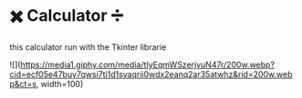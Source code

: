# :heavy_multiplication_x: Calculator :heavy_division_sign:

this calculator run with the Tkinter librarie

![](https://media1.giphy.com/media/tIyEqmWSzerjvuN47r/200w.webp?cid=ecf05e47buy7qwsi7ti1d1syaqrii0wdx2eanq2ar35atwhz&rid=200w.webp&ct=s, width=100)
